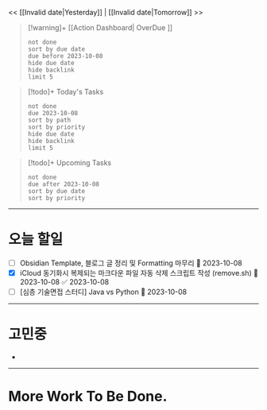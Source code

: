 << [[Invalid date|Yesterday]] | [[Invalid date|Tomorrow]] >>

> [!warning]+ [[Action Dashboard| OverDue ]]
> ```tasks
> not done
> sort by due date
> due before 2023-10-08
> hide due date
> hide backlink
> limit 5
> ```

> [!todo]+ Today's Tasks
> ```tasks
> not done
> due 2023-10-08
> sort by path
> sort by priority
> hide due date
> hide backlink
> limit 5
> ```

> [!todo]+ Upcoming Tasks
> ```tasks  
> not done  
> due after 2023-10-08
> sort by due date
> sort by priority  

---
# 오늘 할일
- [ ] Obsidian Template, 블로그 글 정리 및 Formatting 마무리 📅 2023-10-08
- [x] iCloud 동기화시 복제되는 마크다운 파일 자동 삭제 스크립트 작성 (remove.sh) 📅 2023-10-08 ✅ 2023-10-08
- [ ] [심층 기술면접 스터디] Java vs Python 📅 2023-10-08 

---

# 고민중
- 

---

# More Work To Be Done.

